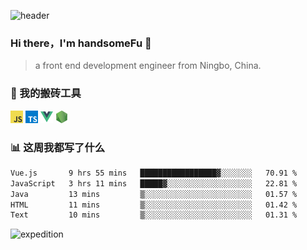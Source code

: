 ![header](https://raw.githubusercontent.com/fzq1998/fzq1998/master/header.png)

### Hi there，I'm handsomeFu 👋

> a front end development engineer from Ningbo, China.

### 🔧 我的搬砖工具
<code><img height="20" src="https://raw.githubusercontent.com/github/explore/80688e429a7d4ef2fca1e82350fe8e3517d3494d/topics/javascript/javascript.png" alt="javascript"></code>
<code><img height="20" src="https://raw.githubusercontent.com/github/explore/80688e429a7d4ef2fca1e82350fe8e3517d3494d/topics/typescript/typescript.png" alt="typescript"></code>
<code><img height="20" src="https://raw.githubusercontent.com/github/explore/80688e429a7d4ef2fca1e82350fe8e3517d3494d/topics/vue/vue.png" alt="vue"></code>
<code><img height="20" src="https://raw.githubusercontent.com/github/explore/80688e429a7d4ef2fca1e82350fe8e3517d3494d/topics/nodejs/nodejs.png" alt="nodejs"></code>



### 📊 这周我都写了什么
<!--START_SECTION:waka-->

```txt
Vue.js       9 hrs 55 mins   █████████████████▓░░░░░░░   70.91 %
JavaScript   3 hrs 11 mins   █████▓░░░░░░░░░░░░░░░░░░░   22.81 %
Java         13 mins         ▒░░░░░░░░░░░░░░░░░░░░░░░░   01.57 %
HTML         11 mins         ▒░░░░░░░░░░░░░░░░░░░░░░░░   01.42 %
Text         10 mins         ▒░░░░░░░░░░░░░░░░░░░░░░░░   01.31 %
```

<!--END_SECTION:waka-->


![expedition](https://raw.githubusercontent.com/fzq1998/fzq1998/master/expedition.gif)

